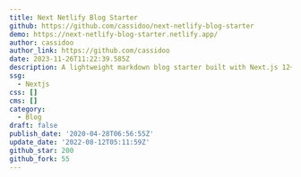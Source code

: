 ```yaml
---
title: Next Netlify Blog Starter
github: https://github.com/cassidoo/next-netlify-blog-starter
demo: https://next-netlify-blog-starter.netlify.app/
author: cassidoo
author_link: https://github.com/cassidoo
date: 2023-11-26T11:22:39.585Z
description: A lightweight markdown blog starter built with Next.js 12+ and Netlify
ssg:
  - Nextjs
css: []
cms: []
category:
  - Blog
draft: false
publish_date: '2020-04-28T06:56:55Z'
update_date: '2022-08-12T05:11:59Z'
github_star: 200
github_fork: 55
---
```

